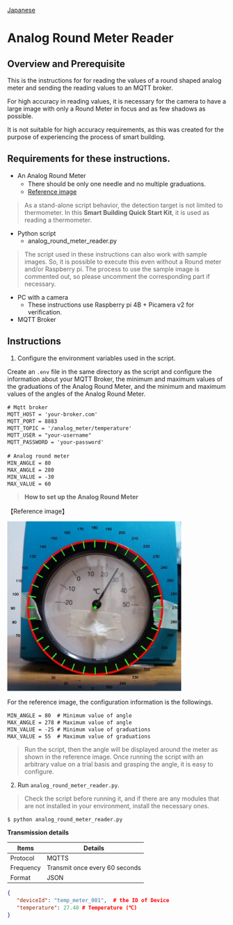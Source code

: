 [Japanese](./README.md)

# Analog Round Meter Reader

## Overview and Prerequisite

This is the instructions for for reading the values of a round shaped analog meter and sending the reading values to an MQTT broker.  

For high accuracy in reading values, it is necessary for the camera to have a large image with only a Round Meter in focus and as few shadows as possible.

It is not suitable for high accuracy requirements, as this was created for the purpose of experiencing the process of smart building.

## Requirements for these instructions.
- An Analog Round Meter
    - There should be only one needle and no multiple graduations.　　
    - [Reference image](#meter-image)
>As a stand-alone script behavior, the detection target is not limited to thermometer. In this **Smart Building Quick Start Kit**, it is used as reading a thermometer.   

- Python script
    - analog_round_meter_reader.py

> The script used in these instructions can also work with sample images. So, it is possible to execute this even without a Round meter and/or Raspberry pi. The process to use the sample image is commented out, so please uncomment the corresponding part if necessary.

- PC with a camera  
    - These instructions use Raspberry pi 4B + Picamera v2 for verification.
- MQTT Broker


## Instructions


1. Configure the environment variables used in the script.  

Create an `.env` file in the same directory as the script and configure the information about your MQTT Broker, the minimum and maximum values of the graduations of the Analog Round Meter, and the minimum and maximum values of the angles of the Analog Round Meter.  

```.env
# Mqtt broker
MQTT_HOST = 'your-broker.com'
MQTT_PORT = 8883
MQTT_TOPIC = '/analog_meter/temperature'
MQTT_USER = "your-username"
MQTT_PASSWORD = 'your-password'

# Analog round meter
MIN_ANGLE = 80
MAX_ANGLE = 280
MIN_VALUE = -30
MAX_VALUE = 60
```
>**How to set up the Analog Round Meter**

<a id="meter-image"></a>

【Reference image】

<img src="./img/calibration.jpg" width="400">

For the reference image, the configuration information is the followings.  

```
MIN_ANGLE = 80  # Minimum value of angle
MAX_ANGLE = 278 # Maximum value of angle
MIN_VALUE = -25 # Minimum value of graduations
MAX_VALUE = 55  # Maximum value of graduations
```
>Run the script, then the angle will be displayed around the meter as shown in the reference image. Once running the script with an arbitrary value on a trial basis and grasping the angle, it is easy to configure.


2.  Run `analog_round_meter_reader.py`.  
>Check the script before running it, and if there are any modules that are not installed in your environment, install the necessary ones.  
```
$ python analog_round_meter_reader.py
```


**Transmission details**

|Items|Details|
|---|---|
|Protocol|MQTTS|
|Frequency|Transmit once every 60 seconds|
|Format|JSON |

```JSON
{
   "deviceId": "temp_meter_001",  # the ID of Device
   "temperature": 27.48 # Temperature (℃)
}
```
